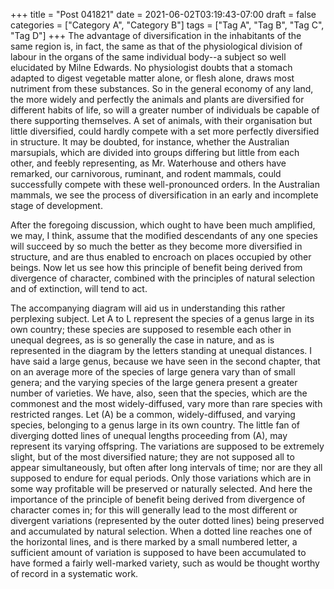 +++
title = "Post 041821"
date = 2021-06-02T03:19:43-07:00
draft = false
categories = ["Category A", "Category B"]
tags = ["Tag A", "Tag B", "Tag C", "Tag D"]
+++
The advantage of diversification in the inhabitants of the same region is, in fact, the same as that of the physiological division of labour in the organs of the same individual body--a subject so well elucidated by Milne Edwards. No physiologist doubts that a stomach adapted to digest vegetable matter alone, or flesh alone, draws most nutriment from these substances. So in the general economy of any land, the more widely and perfectly the animals and plants are diversified for different habits of life, so will a greater number of individuals be capable of there supporting themselves. A set of animals, with their organisation but little diversified, could hardly compete with a set more perfectly diversified in structure. It may be doubted, for instance, whether the Australian marsupials, which are divided into groups differing but little from each other, and feebly representing, as Mr. Waterhouse and others have remarked, our carnivorous, ruminant, and rodent mammals, could successfully compete with these well-pronounced orders. In the Australian mammals, we see the process of diversification in an early and incomplete stage of development.

After the foregoing discussion, which ought to have been much amplified, we may, I think, assume that the modified descendants of any one species will succeed by so much the better as they become more diversified in structure, and are thus enabled to encroach on places occupied by other beings. Now let us see how this principle of benefit being derived from divergence of character, combined with the principles of natural selection and of extinction, will tend to act.

The accompanying diagram will aid us in understanding this rather perplexing subject. Let A to L represent the species of a genus large in its own country; these species are supposed to resemble each other in unequal degrees, as is so generally the case in nature, and as is represented in the diagram by the letters standing at unequal distances. I have said a large genus, because we have seen in the second chapter, that on an average more of the species of large genera vary than of small genera; and the varying species of the large genera present a greater number of varieties. We have, also, seen that the species, which are the commonest and the most widely-diffused, vary more than rare species with restricted ranges. Let (A) be a common, widely-diffused, and varying species, belonging to a genus large in its own country. The little fan of diverging dotted lines of unequal lengths proceeding from (A), may represent its varying offspring. The variations are supposed to be extremely slight, but of the most diversified nature; they are not supposed all to appear simultaneously, but often after long intervals of time; nor are they all supposed to endure for equal periods. Only those variations which are in some way profitable will be preserved or naturally selected. And here the importance of the principle of benefit being derived from divergence of character comes in; for this will generally lead to the most different or divergent variations (represented by the outer dotted lines) being preserved and accumulated by natural selection. When a dotted line reaches one of the horizontal lines, and is there marked by a small numbered letter, a sufficient amount of variation is supposed to have been accumulated to have formed a fairly well-marked variety, such as would be thought worthy of record in a systematic work.
